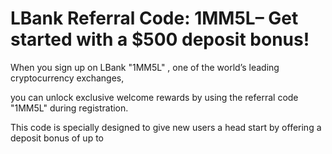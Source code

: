 # LBank Referral Code: 1MM5L– Get started with a $500 deposit bonus!

When you sign up on LBank "1MM5L" , one of the world’s leading cryptocurrency exchanges,

you can unlock exclusive welcome rewards by using the referral code "1MM5L" during registration.

This code is specially designed to give new users a head start by offering a deposit bonus of up to 
